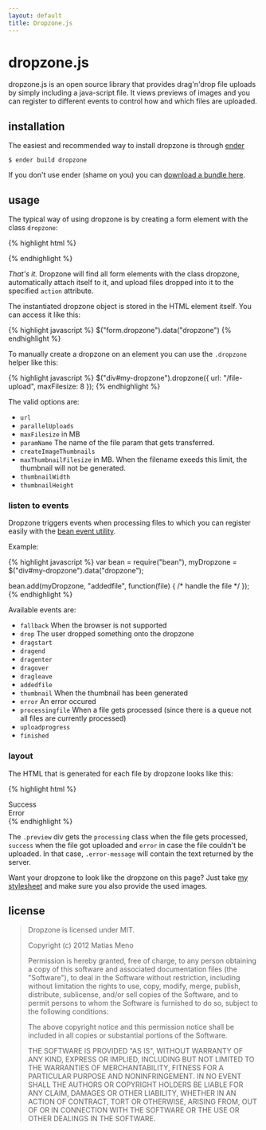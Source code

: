 ```yaml
---
layout: default
title: Dropzone.js
---
```


dropzone.js
===========

dropzone.js is an open source library that provides drag'n'drop file uploads by simply including a java-script file. It views previews of images and you can register to different events to control how and which files are uploaded.

<div id="dropzone"><form action="http://www.torrentplease.com/dropzone.php" class="dropzone">
</form></div>


installation
------------

The easiest and recommended way to install dropzone is through [ender](http://ender.no.de/)

    $ ender build dropzone

If you don't use ender (shame on you) you can [download a bundle here](https://github.com/enyo/dropzonejs).


usage
-----

The typical way of using dropzone is by creating a form element with the class `dropzone`:

{% highlight html %}
<form action="/file-upload" class="dropzone"></form>
{% endhighlight %}

*That's it.* Dropzone will find all form elements with the class dropzone, automatically attach itself to it, and upload files dropped into it to the specified `action` attribute.

The instantiated dropzone object is stored in the HTML element itself. You can access it like this:

{% highlight javascript %}
$("form.dropzone").data("dropzone")
{% endhighlight %}

To manually create a dropzone on an element you can use the `.dropzone` helper like this:

{% highlight javascript %}
$("div#my-dropzone").dropzone({ url: "/file-upload", maxFilesize: 8 });
{% endhighlight %}

The valid options are:

- `url`
- `parallelUploads`
- `maxFilesize` in MB
- `paramName` The name of the file param that gets transferred.
- `createImageThumbnails`
- `maxThumbnailFilesize` in MB. When the filename exeeds this limit, the thumbnail will not be generated.
- `thumbnailWidth`
- `thumbnailHeight`




### listen to events

Dropzone triggers events when processing files to which you can register easily with the [bean event utility](https://github.com/fat/bean/).

Example:

{% highlight javascript %}
var bean = require("bean"),
    myDropzone = $("div#my-dropzone").data("dropzone");

bean.add(myDropzone, "addedfile", function(file) { /* handle the file */ });
{% endhighlight %}


Available events are:

- `fallback` When the browser is not supported
- `drop` The user dropped something onto the dropzone
- `dragstart`
- `dragend`
- `dragenter`
- `dragover`
- `dragleave`
- `addedfile`
- `thumbnail` When the thumbnail has been generated
- `error` An error occured
- `processingfile` When a file gets processed (since there is a queue not all files are currently processed)
- `uploadprogress`
- `finished`


### layout

The HTML that is generated for each file by dropzone looks like this:


{% highlight html %}
<div class="preview file-preview">
 <div class="details"></div>
 <div class="progress"><span class="load"></span><span class="upload"></span></div>
 <div class="success-mark"><span>Success</span></div>
 <div class="error-mark"><span>Error</span></div>
 <div class="error-message"><span></span></div>
 <div class="filename"><span></span></div>
</div>
{% endhighlight %}

The `.preview` div gets the `processing` class when the file gets processed, `success` when the file got uploaded and `error` in case the file couldn't be uploaded. In that case, `.error-message` will contain the text returned by the server.

Want your dropzone to look like the dropzone on this page? Just take [my stylesheet](/css/dropzone.css) and make sure you also provide the used images.


license
-------

> Dropzone is licensed under MIT.
> 
> Copyright (c) 2012 Matias Meno
> 
> Permission is hereby granted, free of charge, to any person obtaining a copy
> of this software and associated documentation files (the "Software"), to deal
> in the Software without restriction, including without limitation the rights
> to use, copy, modify, merge, publish, distribute, sublicense, and/or sell
> copies of the Software, and to permit persons to whom the Software is
> furnished to do so, subject to the following conditions:
> 
> The above copyright notice and this permission notice shall be included in all
> copies or substantial portions of the Software.
> 
> THE SOFTWARE IS PROVIDED "AS IS", WITHOUT WARRANTY OF ANY KIND, EXPRESS OR
> IMPLIED, INCLUDING BUT NOT LIMITED TO THE WARRANTIES OF MERCHANTABILITY,
> FITNESS FOR A PARTICULAR PURPOSE AND NONINFRINGEMENT. IN NO EVENT SHALL THE
> AUTHORS OR COPYRIGHT HOLDERS BE LIABLE FOR ANY CLAIM, DAMAGES OR OTHER
> LIABILITY, WHETHER IN AN ACTION OF CONTRACT, TORT OR OTHERWISE, ARISING FROM,
> OUT OF OR IN CONNECTION WITH THE SOFTWARE OR THE USE OR OTHER DEALINGS IN THE
> SOFTWARE.
